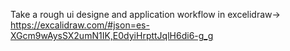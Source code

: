 Take a rough ui designe and application workflow in excelidraw-> https://excalidraw.com/#json=es-XGcm9wAysSX2umN1IK,E0dyiHrpttJqlH6di6-g_g

